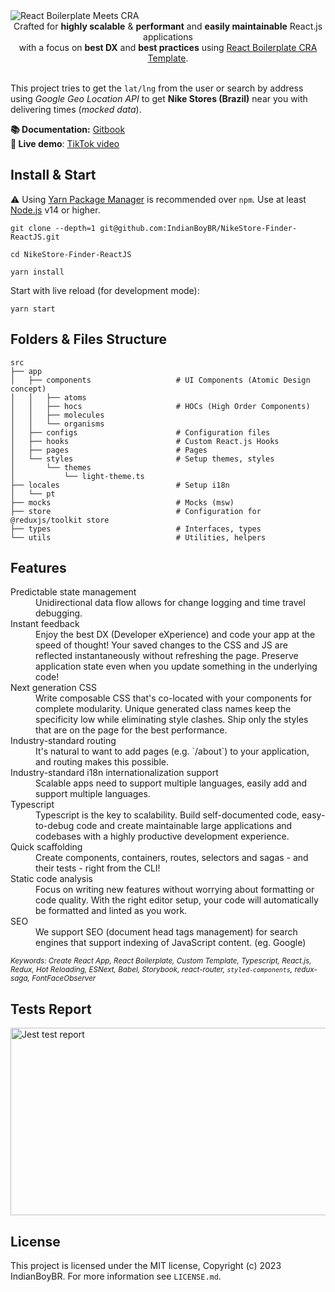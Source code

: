 <img alt="React Boilerplate Meets CRA" src="https://http2.mlstatic.com/storage/splinter-admin/o:f_webp,q_auto:low/1632338467364-header-mobile-2720x440px.png" align="center">

<br />

<div align="center" >Crafted for <strong>highly scalable</strong> & <strong>performant</strong> and <strong>easily maintainable</strong> React.js applications <br />
with a focus on <strong>best DX</strong> and <strong>best practices</strong> using <a href="https://github.com/react-boilerplate/react-boilerplate-cra-template">React Boilerplate CRA Template</a>.
</div>

<br />

This project tries to get the `lat/lng` from the user or search by address using _Google Geo Location API_ to get **Nike Stores (Brazil)** near you with delivering times (_mocked data_).

**📚 Documentation:** [Gitbook](https://cansahin.gitbook.io/react-boilerplate-cra-template/)
<br>
**📱 Live demo**: [TikTok video](https://www.tiktok.com/@indianboybr/video/7254776200063667461)

## Install & Start

⚠️ Using [Yarn Package Manager](https://yarnpkg.com) is recommended over `npm`. Use at least [Node.js](https://nodejs.org/en) v14 or higher.

```shell
git clone --depth=1 git@github.com:IndianBoyBR/NikeStore-Finder-ReactJS.git

cd NikeStore-Finder-ReactJS

yarn install
```

Start with live reload (for development mode):

```shell
yarn start
```

## Folders & Files Structure

```shell
src
├── app
│   ├── components                   # UI Components (Atomic Design concept)
│   │   ├── atoms
│   │   ├── hocs                     # HOCs (High Order Components)
│   │   ├── molecules
│   │   └── organisms
│   ├── configs                      # Configuration files
│   ├── hooks                        # Custom React.js Hooks
│   ├── pages                        # Pages
│   └── styles                       # Setup themes, styles
│       └── themes
│           └── light-theme.ts
├── locales                          # Setup i18n
│   └── pt
├── mocks                            # Mocks (msw)
├── store                            # Configuration for @reduxjs/toolkit store
├── types                            # Interfaces, types
└── utils                            # Utilities, helpers
```

## Features

<dl>

  <dt>Predictable state management</dt>
  <dd>Unidirectional data flow allows for change logging and time travel debugging.</dd>

  <dt>Instant feedback</dt>
  <dd>Enjoy the best DX (Developer eXperience) and code your app at the speed of thought! Your saved changes to the CSS and JS are reflected instantaneously without refreshing the page. Preserve application state even when you update something in the underlying code!</dd>

  <dt>Next generation CSS</dt>
  <dd>Write composable CSS that's co-located with your components for complete modularity. Unique generated class names keep the specificity low while eliminating style clashes. Ship only the styles that are on the page for the best performance.</dd>

  <dt>Industry-standard routing</dt>
  <dd>It's natural to want to add pages (e.g. `/about`) to your application, and routing makes this possible.</dd>

  <dt>Industry-standard i18n internationalization support</dt>
  <dd>Scalable apps need to support multiple languages, easily add and support multiple languages.</dd>

  <dt>Typescript</dt>
  <dd>Typescript is the key to scalability. Build self-documented code, easy-to-debug code and create maintainable large applications and codebases with a highly productive development experience.</dd>

  <dt>Quick scaffolding</dt>
  <dd>Create components, containers, routes, selectors and sagas - and their tests - right from the CLI!</dd>

  <dt>Static code analysis</dt>
  <dd>Focus on writing new features without worrying about formatting or code quality. With the right editor setup, your code will automatically be formatted and linted as you work.</dd>

  <dt>SEO</dt>
  <dd>We support SEO (document head tags management) for search engines that support indexing of JavaScript content. (eg. Google)</dd>
</dl>

<sub><i>Keywords: Create React App, React Boilerplate, Custom Template, Typescript, React.js, Redux, Hot Reloading, ESNext, Babel, Storybook, react-router, `styled-components`, redux-saga, FontFaceObserver</i></sub>

## Tests Report

<img alt="Jest test report" width="650" height="300" src="https://github.com/IndianBoyBR/NikeStore-Finder-ReactJS/assets/27955793/dc0cd5de-c524-4993-80b7-176740286997" />

## License

This project is licensed under the MIT license, Copyright (c) 2023 IndianBoyBR.
For more information see `LICENSE.md`.
